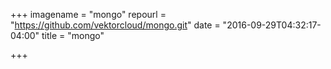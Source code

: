 +++
imagename = "mongo"
repourl = "https://github.com/vektorcloud/mongo.git"
date = "2016-09-29T04:32:17-04:00"
title = "mongo"

+++

